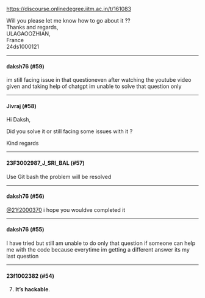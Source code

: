 https://discourse.onlinedegree.iitm.ac.in/t/161083

Will you please let me know how to go about it ??<br/>
Thanks and regards,<br/>
ULAGAOOZHIAN,<br/>
France<br/>
24ds1000121</p><hr>

<h4>daksh76 (#59)</h4>
<p>im still facing issue in that questioneven after watching the youtube video given and taking help of chatgpt im unable to solve that question only</p><hr>

<h4>Jivraj (#58)</h4>
<p>Hi Daksh,</p>
<p>Did you solve it or still facing some issues with it ?</p>
<p>Kind regards</p><hr>

<h4>23F3002987_J_SRI_BAL (#57)</h4>
<p>Use Git bash the problem will be resolved</p><hr>

<h4>daksh76 (#56)</h4>
<p><a class="mention" href="/u/21f2000370">@21f2000370</a> i hope you wouldve completed it</p><hr>

<h4>daksh76 (#55)</h4>
<p>I have tried but still am unable to do only that question if someone can help me with the code because everytime im getting a different answer its my last question</p><hr>

<h4>23f1002382 (#54)</h4>
<ol start="7">
<li><strong>It’s hackable</strong>.